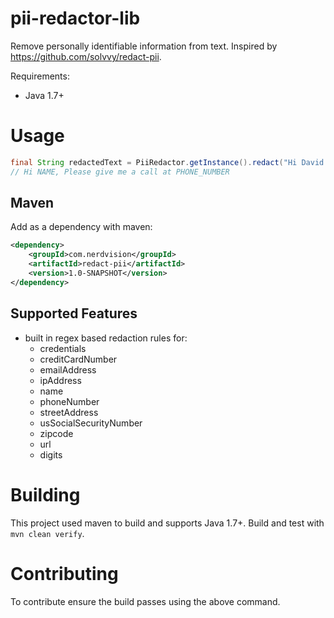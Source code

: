 # pii-redactor-lib

Remove personally identifiable information from text. Inspired by https://github.com/solvvy/redact-pii.

Requirements:
 - Java 1.7+
 
# Usage

```java
final String redactedText = PiiRedactor.getInstance().redact("Hi David Johnson, Please give me a call at 555-555-5555");
// Hi NAME, Please give me a call at PHONE_NUMBER
```

## Maven

Add as a dependency with maven:
```xml
<dependency>
    <groupId>com.nerdvision</groupId>
    <artifactId>redact-pii</artifactId>
    <version>1.0-SNAPSHOT</version>
</dependency>
```

## Supported Features

 - built in regex based redaction rules for:
   - credentials
   - creditCardNumber
   - emailAddress
   - ipAddress
   - name
   - phoneNumber
   - streetAddress
   - usSocialSecurityNumber
   - zipcode
   - url
   - digits


# Building
This project used maven to build and supports Java 1.7+. Build and test with `mvn clean verify`.

# Contributing
To contribute ensure the build passes using the above command. 
